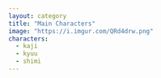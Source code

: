 ```yaml
---
layout: category
title: "Main Characters"
image: "https://i.imgur.com/QRd4drw.png"
characters:
  - kaji
  - kyuu
  - shimi
---
```

